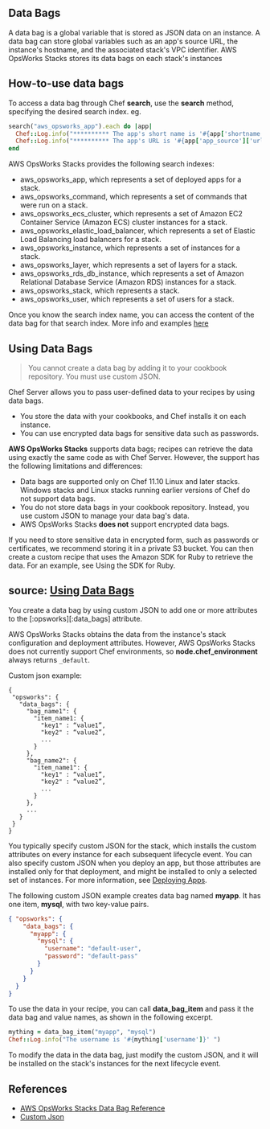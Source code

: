 Data Bags
-------

 A data bag is a global variable that is stored as JSON data on an instance. A data bag can store global variables such as an app's source URL, the instance's hostname, and the associated stack's VPC identifier. 
AWS OpsWorks Stacks stores its data bags on each stack's instances


How-to-use data bags
------

To access a data bag through Chef **search**, use the **search** method, specifying the desired search index.
eg.
``` rb
search("aws_opsworks_app").each do |app|
  Chef::Log.info("********** The app's short name is '#{app['shortname']}' **********")
  Chef::Log.info("********** The app's URL is '#{app['app_source']['url']}' **********")
end
```
AWS OpsWorks Stacks provides the following search indexes:

- aws_opsworks_app, which represents a set of deployed apps for a stack.
- aws_opsworks_command, which represents a set of commands that were run on a stack.
- aws_opsworks_ecs_cluster, which represents a set of Amazon EC2 Container Service (Amazon ECS) cluster instances for a stack.
- aws_opsworks_elastic_load_balancer, which represents a set of Elastic Load Balancing load balancers for a stack.
- aws_opsworks_instance, which represents a set of instances for a stack.
- aws_opsworks_layer, which represents a set of layers for a stack.
- aws_opsworks_rds_db_instance, which represents a set of Amazon Relational Database Service (Amazon RDS) instances for a stack.
- aws_opsworks_stack, which represents a stack.
- aws_opsworks_user, which represents a set of users for a stack.

Once you know the search index name, you can access the content of the data bag for that search index.
More info and examples [here](http://docs.aws.amazon.com/opsworks/latest/userguide/data-bags.html)


Using Data Bags
---------

> You cannot create a data bag by adding it to your cookbook repository. You must use custom JSON.

Chef Server allows you to pass user-defined data to your recipes by using data bags.

- You store the data with your cookbooks, and Chef installs it on each instance.
- You can use encrypted data bags for sensitive data such as passwords.

**AWS OpsWorks Stacks** supports data bags; recipes can retrieve the data using exactly the same code as with Chef Server. However, the support has the following limitations and differences:

- Data bags are supported only on Chef 11.10 Linux and later stacks. Windows stacks and Linux stacks running earlier versions of Chef do not support data bags.
- You do not store data bags in your cookbook repository. Instead, you use custom JSON to manage your data bag's data.
- AWS OpsWorks Stacks **does not** support encrypted data bags.

If you need to store sensitive data in encrypted form, such as passwords or certificates, we recommend storing it in a private S3 bucket. You can then create a custom recipe that uses the Amazon SDK for Ruby to retrieve the data. For an example, see Using the SDK for Ruby.



source: [Using Data Bags](http://docs.aws.amazon.com/opsworks/latest/userguide/workingcookbook-chef11-10.html#workingcookbook-chef11-10-databag)
------


You create a data bag by using custom JSON to add one or more attributes to the [:opsworks][:data_bags] attribute.

 AWS OpsWorks Stacks obtains the data from the instance's stack configuration and deployment attributes. 
 However, AWS OpsWorks Stacks does not currently support Chef environments, so **node.chef_environment** always returns `_default`.
 
 Custom json example:
 
 ```
 {
  "opsworks": {
    "data_bags": {
      "bag_name1": {
        "item_name1: {
          "key1" : “value1”,
          "key2" : “value2”,
          ...
        }
      },
      "bag_name2": {
        "item_name1": {
          "key1" : “value1”,
          "key2" : “value2”,
          ...
        }
      },
      ...
    }
  }
}
```

You typically specify custom JSON for the stack, which installs the custom attributes on every instance for each subsequent lifecycle event. 
You can also specify custom JSON when you deploy an app, but those attributes are installed only for that deployment, and might be installed to only a selected set of instances. For more information, see [Deploying Apps](http://docs.aws.amazon.com/opsworks/latest/userguide/workingapps-deploying.html).


The following custom JSON example creates data bag named **myapp**. It has one item, **mysql**, with two key-value pairs.

``` json
{ "opsworks": {
    "data_bags": {
      "myapp": {
        "mysql": { 
          "username": "default-user",
          "password": "default-pass"
        }
      }
    }
  }
}
```

To use the data in your recipe, you can call **data_bag_item** and pass it the data bag and value names, as shown in the following excerpt.

``` rb
mything = data_bag_item("myapp", "mysql")
Chef::Log.info("The username is '#{mything['username']}' ")
```

To modify the data in the data bag, just modify the custom JSON, and it will be installed on the stack's instances for the next lifecycle event.


References
---

- [AWS OpsWorks Stacks Data Bag Reference](http://docs.aws.amazon.com/opsworks/latest/userguide/data-bags.html)
- [Custom Json](http://docs.aws.amazon.com/opsworks/latest/userguide/workingstacks-json.html)
